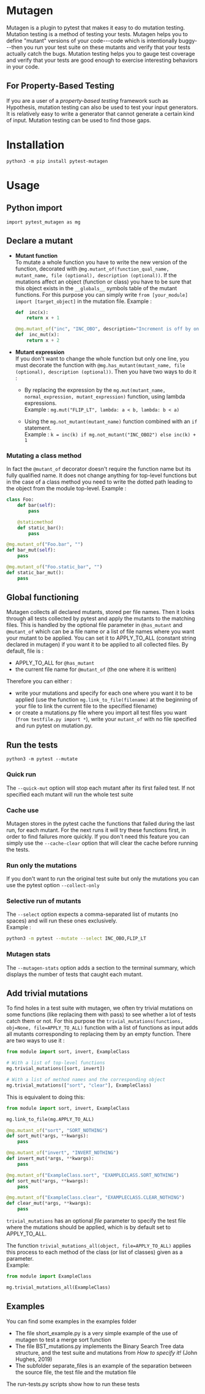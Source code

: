 # Mutagen

Mutagen is a plugin to pytest that makes it easy to do mutation testing. Mutation testing is a
method of testing your tests. Mutagen helps you to define "mutant" versions of your code---code
which is intentionally buggy---then you run your test suite on these mutants and verify that your
tests actually catch the bugs. Mutation testing helps you to gauge test coverage and verify that
your tests are good enough to exercise interesting behaviors in your code.

## For Property-Based Testing

If you are a user of a *property-based testing* framework such as Hypothesis, mutation testing can
also be used to test your input generators. It is relatively easy to write a generator that cannot
generate a certain kind of input. Mutation testing can be used to find those gaps.


# Installation

```
python3 -m pip install pytest-mutagen
```

# Usage
## Python import
`import pytest_mutagen as mg`

## Declare a mutant
* **Mutant function** \
	To mutate a whole function you have to write the new version of the function, decorated with `@mg.mutant_of(function_qual_name, mutant_name, file (optional), description (optional))`. If the mutations affect an object (function or class) you have to be sure that this object exists in the `__globals__` symbols table of the mutant functions. For this purpose you can simply write `from [your_module] import [target_object]` in the mutation file.
	Example :

	```python
	def  inc(x):
		return x + 1

	@mg.mutant_of("inc", "INC_OBO", description="Increment is off by one.")
	def  inc_mut(x):
		return x + 2
	```

* **Mutant expression** \
	If you don't want to change the whole function but only one line, you must decorate the function with `@mg.has_mutant(mutant_name, file (optional), description (optional))`. Then you have two ways to do it :

  * By replacing the expression by the `mg.mut(mutant_name, normal_expression, mutant_expression)` function, using lambda expressions. \
			Example :
			`mg.mut("FLIP_LT", lambda: a < b, lambda: b < a)`

  * Using the `mg.not_mutant(mutant_name)` function combined with an `if` statement. \
			Example :
			`k = inc(k) if mg.not_mutant("INC_OBO2") else inc(k) + 1`

### Mutating a class method

In fact the `@mutant_of` decorator doesn't require the function name but its fully qualified name. It does not change anything for top-level functions but in the case of a class method you need to write the dotted path leading to the object from the module top-level.
Example :
```python
class Foo:
	def bar(self):
		pass

	@staticmethod
	def static_bar():
		pass

@mg.mutant_of("Foo.bar", "")
def bar_mut(self):
	pass

@mg.mutant_of("Foo.static_bar", "")
def static_bar_mut():
	pass
```

## Global functioning

Mutagen collects all declared mutants, stored per file names. Then it looks through all tests collected by pytest and apply the mutants to the matching files. This is handled by the optional file parameter in `@has_mutant` and `@mutant_of` which can be a file name or a list of file names where you want your mutant to be applied. You can set it to APPLY_TO_ALL (constant string declared in mutagen) if you want it to be applied to all collected files. By default, file is :
* APPLY_TO_ALL for `@has_mutant`
* the current file name for `@mutant_of` (the one where it is written)

Therefore you can either :
* write your mutations and specify for each one where you want it to be applied (use the function `mg.link_to_file(filename)` at the beginning of your file to link the current file to the specified filename)
* or create a mutations.py file where you import all test files you want (`from testfile.py import *`), write your `mutant_of` with no file specified and run pytest on mutation.py.

## Run the tests

`python3 -m pytest --mutate`

### Quick run

The `--quick-mut` option will stop each mutant after its first failed test. If not specified each mutant will run the whole test suite

### Cache use

Mutagen stores in the pytest cache the functions that failed during the last run, for each mutant. For the next runs it will try these functions first, in order to find failures more quickly. If you don't need this feature you can simply use the `--cache-clear` option that will clear the cache before running the tests.

### Run only the mutations

If you don't want to run the original test suite but only the mutations you can use the pytest option `--collect-only`

### Selective run of mutants

The `--select` option expects a comma-separated list of mutants (no spaces) and will run these ones exclusively.  
Example :
```sh
python3 -m pytest --mutate --select INC_OBO,FLIP_LT
```

### Mutagen stats

The `--mutagen-stats` option adds a section to the terminal summary, which displays the number of tests that caught each mutant.

## Add trivial mutations

To find holes in a test suite with mutagen, we often try trivial mutations on some functions (like 
replacing them with pass) to see whether a lot of tests catch them or not. 
For this purpose the `trivial_mutations(functions, obj=None, file=APPLY_TO_ALL)` function with a 
list of functions as input adds all mutants corresponding to replacing them by an empty function.
There are two ways to use it :

```python
from module import sort, invert, ExampleClass

# With a list of top-level functions
mg.trivial_mutations([sort, invert])

# With a list of method names and the corresponding object
mg.trivial_mutations(["sort", "clear"], ExampleClass)

```

This is equivalent to doing this:

```python
from module import sort, invert, ExampleClass

mg.link_to_file(mg.APPLY_TO_ALL)

@mg.mutant_of("sort", "SORT_NOTHING")
def sort_mut(*args, **kwargs):
	pass

@mg.mutant_of("invert", "INVERT_NOTHING")
def invert_mut(*args, **kwargs):
	pass

@mg.mutant_of("ExampleClass.sort", "EXAMPLECLASS.SORT_NOTHING")
def sort_mut(*args, **kwargs):
	pass

@mg.mutant_of("ExampleClass.clear", "EXAMPLECLASS.CLEAR_NOTHING")
def clear_mut(*args, **kwargs):
	pass
```

`trivial_mutations` has an optional _file_ parameter to specify the test file where the mutations 
should be applied, which is by default set to APPLY_TO_ALL.  

The function `trivial_mutations_all(object, file=APPLY_TO_ALL)` applies this process to each
method of the class (or list of classes) given as a parameter.  
Example:

```python
from module import ExampleClass

mg.trivial_mutations_all(ExampleClass)
```

## Examples
You can find some examples in the examples folder
* The file short_example.py is a very simple example of the use of mutagen to test a merge sort function
* The file BST_mutations.py implements the Binary Search Tree data structure, and the test suite and mutations from _How to specify it!_ (John Hughes, 2019)
* The subfolder separate_files is an example of the separation between the source file, the test file and the mutation file


The run-tests.py scripts show how to run these tests
